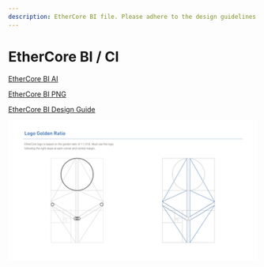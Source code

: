 ```yaml
---
description: EtherCore BI file. Please adhere to the design guidelines.
---
```


# EtherCore BI / CI

[EtherCore BI AI](./bi/ETHERCORE_BI_AI.zip)

[EtherCore BI PNG](./bi/ETHERCORE_BI_png.zip)

[EtherCore BI Design Guide](./bi/EtherCore-BI.pdf)

![EtherCore BI](./bi/ethercore-bi.jpg)
